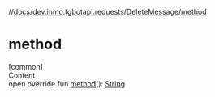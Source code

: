 //[docs](../../../index.md)/[dev.inmo.tgbotapi.requests](../index.md)/[DeleteMessage](index.md)/[method](method.md)



# method  
[common]  
Content  
open override fun [method](method.md)(): [String](https://kotlinlang.org/api/latest/jvm/stdlib/kotlin/-string/index.html)  



